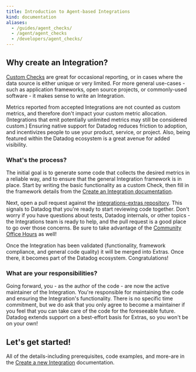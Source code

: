 ```yaml
---
title: Introduction to Agent-based Integrations
kind: documentation
aliases:
  - /guides/agent_checks/
  - /agent/agent_checks
  - /developers/agent_checks/
---
```


## Why create an Integration?

[Custom Checks][11] are great for occasional reporting, or in cases where the data source is either unique or very limited. For more general use-cases - such as application frameworks, open source projects, or commonly-used software - it makes sense to write an Integration.

Metrics reported from accepted Integrations are not counted as custom metrics, and therefore don't impact your custom metric allocation. (Integrations that emit potentially unlimited metrics may still be considered custom.) Ensuring native support for Datadog reduces friction to adoption, and incentivizes people to use your product, service, or project. Also, being featured within the Datadog ecosystem is a great avenue for added visibility.

### What's the process?
The initial goal is to generate some code that collects the desired metrics in a reliable way, and to ensure that the general Integration framework is in place. Start by writing the basic functionality as a custom Check, then fill in the framework details from the [Create an Integration documentation][10].

Next, open a pull request against the [integrations-extras repository][6]. This signals to Datadog that you're ready to start reviewing code together. Don't worry if you have questions about tests, Datadog internals, or other topics - the Integrations team is ready to help, and the pull request is a good place to go over those concerns. Be sure to take advantage of the [Community Office Hours][12] as well!

Once the Integration has been validated (functionality, framework compliance, and general code quality) it will be merged into Extras. Once there, it becomes part of the Datadog ecosystem. Congratulations!

### What are your responsibilities?

Going forward, you - as the author of the code - are now the active maintainer of the Integration. You're responsible for maintaining the code and ensuring the Integration's functionality. There is no specific time commitment, but we do ask that you only agree to become a maintainer if you feel that you can take care of the code for the foreseeable future. Datadog extends support on a best-effort basis for Extras, so you won't be on your own!

## Let's get started!

All of the details-including prerequisites, code examples, and more-are in the [Create a new Integration][10] documentation.

[1]: https://docs.datadoghq.com/developers/metrics/
[6]: https://github.com/DataDog/integrations-extras
[10]: https://github.com/DataDog/integrations-core/blob/master/docs/dev/new_check_howto.md 
[11]: https://docs.datadoghq.com/developers/write_agent_check/
[12]: https://docs.datadoghq.com/developers/office_hours/
